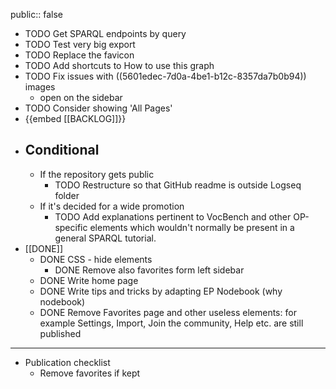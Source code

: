 public:: false

- TODO Get SPARQL endpoints by query
- TODO Test very big export
- TODO Replace the favicon
- TODO Add shortcuts to How to use this graph
- TODO Fix issues with ((5601edec-7d0a-4be1-b12c-8357da7b0b94)) images
	- open on the sidebar
- TODO Consider showing 'All Pages'
- {{embed [[BACKLOG]]}}
- ## Conditional
	- If the repository gets public
		- TODO Restructure so that GitHub readme is outside Logseq folder
	- If it's decided for a wide promotion
		- TODO Add explanations pertinent to VocBench and other OP-specific elements which wouldn't normally be present in a general SPARQL tutorial.
- [[DONE]]
	- DONE CSS - hide elements
		- DONE Remove also favorites form left sidebar
	- DONE Write home page
	- DONE Write tips and tricks by adapting EP Nodebook (why nodebook)
	- DONE Remove Favorites page and other useless elements: for example Settings, Import, Join the community, Help etc. are still published
- ---
- Publication checklist
	- Remove favorites if kept